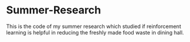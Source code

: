 # Summer-Research
This is the code of my summer research which studied if reinforcement learning is helpful in reducing the freshly made food waste in dining hall.
